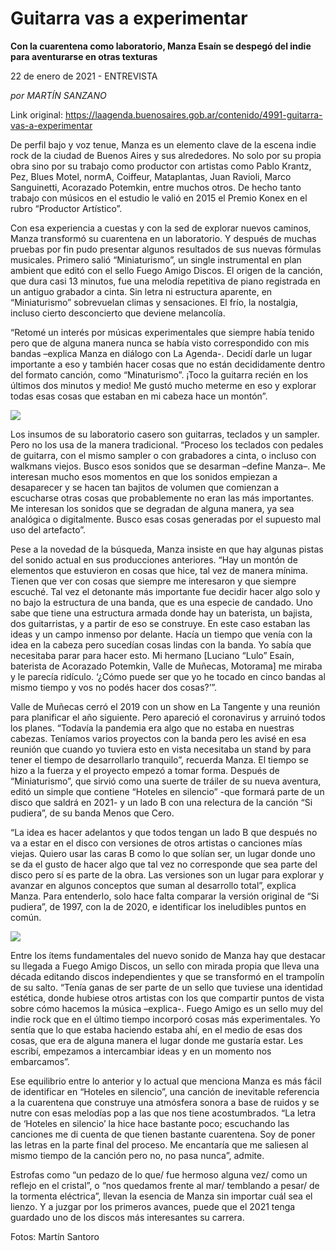 # Guitarra vas a experimentar

**Con la cuarentena como laboratorio, Manza Esaín se despegó del indie para aventurarse en otras texturas**

22 de enero de 2021 - ENTREVISTA

_por MARTÍN SANZANO_

Link original: https://laagenda.buenosaires.gob.ar/contenido/4991-guitarra-vas-a-experimentar



De perfil bajo y voz tenue, Manza es un elemento clave de la escena indie rock de la ciudad de Buenos Aires y sus alrededores. No solo por su propia obra sino por su trabajo como productor con artistas como Pablo Krantz, Pez, Blues Motel, normA, Coiffeur, Mataplantas, Juan Ravioli, Marco Sanguinetti, Acorazado Potemkin, entre muchos otros. De hecho tanto trabajo con músicos en el estudio le valió en 2015 el Premio Konex en el rubro “Productor Artístico”.




Con esa experiencia a cuestas y con la sed de explorar nuevos caminos, Manza transformó su cuarentena en un laboratorio. Y después de muchas pruebas por fin pudo presentar algunos resultados de sus nuevas fórmulas musicales. Primero salió “Miniaturismo”, un single instrumental en plan ambient que editó con el sello Fuego Amigo Discos. El origen de la canción, que dura casi 13 minutos, fue una melodía repetitiva de piano registrada en un antiguo grabador a cinta. Sin letra ni estructura aparente, en “Miniaturismo” sobrevuelan climas y sensaciones. El frío, la nostalgia, incluso cierto desconcierto que deviene melancolía.




“Retomé un interés por músicas experimentales que siempre había tenido pero que de alguna manera nunca se había visto correspondido con mis bandas –explica Manza en diálogo con La Agenda-. Decidí darle un lugar importante a eso y también hacer cosas que no están decididamente dentro del formato canción, como “Minaturismo”. ¡Toco la guitarra recién en los últimos dos minutos y medio! Me gustó mucho meterme en eso y explorar todas esas cosas que estaban en mi cabeza hace un montón”.




![](https://cdn.flowlikemusic.com/files/images/45524/12787bef-c4d1-4834-be56-5ee5ede6e56a.jpeg)




Los insumos de su laboratorio casero son guitarras, teclados y un sampler. Pero no los usa de la manera tradicional. “Proceso los teclados con pedales de guitarra, con el mismo sampler o con grabadores a cinta, o incluso con walkmans viejos. Busco esos sonidos que se desarman –define Manza–. Me interesan mucho esos momentos en que los sonidos empiezan a desaparecer y se hacen tan bajitos de volumen que comienzan a escucharse otras cosas que probablemente no eran las más importantes. Me interesan los sonidos que se degradan de alguna manera, ya sea analógica o digitalmente. Busco esas cosas generadas por el supuesto mal uso del artefacto”.




Pese a la novedad de la búsqueda, Manza insiste en que hay algunas pistas del sonido actual en sus producciones anteriores. “Hay un montón de elementos que estuvieron en cosas que hice, tal vez de manera mínima. Tienen que ver con cosas que siempre me interesaron y que siempre escuché. Tal vez el detonante más importante fue decidir hacer algo solo y no bajo la estructura de una banda, que es una especie de candado. Uno sabe que tiene una estructura armada donde hay un baterista, un bajista, dos guitarristas, y a partir de eso se construye. En este caso estaban las ideas y un campo inmenso por delante. Hacía un tiempo que venía con la idea en la cabeza pero sucedían cosas lindas con la banda. Yo sabía que necesitaba parar para hacer esto. Mi hermano [Luciano “Lulo” Esaín, baterista de Acorazado Potemkin, Valle de Muñecas, Motorama] me miraba y le parecía ridículo. ‘¿Cómo puede ser que yo he tocado en cinco bandas al mismo tiempo y vos no podés hacer dos cosas?’”.




Valle de Muñecas cerró el 2019 con un show en La Tangente y una reunión para planificar el año siguiente. Pero apareció el coronavirus y arruinó todos los planes. “Todavía la pandemia era algo que no estaba en nuestras cabezas. Teníamos varios proyectos con la banda pero les avisé en esa reunión que cuando yo tuviera esto en vista necesitaba un stand by para tener el tiempo de desarrollarlo tranquilo”, recuerda Manza. El tiempo se hizo a la fuerza y el proyecto empezó a tomar forma. Después de “Miniaturismo”, que sirvió como una suerte de tráiler de su nueva aventura, editó un simple que contiene “Hoteles en silencio” -que formará parte de un disco que saldrá en 2021- y un lado B con una relectura de la canción “Si pudiera”, de su banda Menos que Cero.




“La idea es hacer adelantos y que todos tengan un lado B que después no va a estar en el disco con versiones de otros artistas o canciones mías viejas. Quiero usar las caras B como lo que solían ser, un lugar donde uno se da el gusto de hacer algo que tal vez no corresponde que sea parte del disco pero sí es parte de la obra. Las versiones son un lugar para explorar y avanzar en algunos conceptos que suman al desarrollo total”, explica Manza. Para entenderlo, solo hace falta comparar la versión original de “Si pudiera”, de 1997, con la de 2020, e identificar los ineludibles puntos en común.




![](https://cdn.flowlikemusic.com/files/images/45525/fa428548-59d3-49ce-b45a-439cbd35b72b.jpeg)




Entre los ítems fundamentales del nuevo sonido de Manza hay que destacar su llegada a Fuego Amigo Discos, un sello con mirada propia que lleva una década editando discos independientes y que se transformó en el trampolín de su salto. “Tenía ganas de ser parte de un sello que tuviese una identidad estética, donde hubiese otros artistas con los que compartir puntos de vista sobre cómo hacemos la música –explica-. Fuego Amigo es un sello muy del indie rock que en el último tiempo incorporó cosas más experimentales. Yo sentía que lo que estaba haciendo estaba ahí, en el medio de esas dos cosas, que era de alguna manera el lugar donde me gustaría estar. Les escribí, empezamos a intercambiar ideas y en un momento nos embarcamos”.




Ese equilibrio entre lo anterior y lo actual que menciona Manza es más fácil de identificar en “Hoteles en silencio”, una canción de inevitable referencia a la cuarentena que construye una atmósfera sonora a base de ruidos y se nutre con esas melodías pop a las que nos tiene acostumbrados. “La letra de ‘Hoteles en silencio’ la hice hace bastante poco; escuchando las canciones me di cuenta de que tienen bastante cuarentena. Soy de poner las letras en la parte final del proceso. Me encantaría que me saliesen al mismo tiempo de la canción pero no, no pasa nunca”, admite.




Estrofas como “un pedazo de lo que/ fue hermoso alguna vez/ como un reflejo en el cristal”, o “nos quedamos frente al mar/ temblando a pesar/ de la tormenta eléctrica”, llevan la esencia de Manza sin importar cuál sea el lienzo. Y a juzgar por los primeros avances, puede que el 2021 tenga guardado uno de los discos más interesantes su carrera.




Fotos: Martín Santoro



